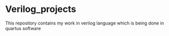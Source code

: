 # Verilog_projects
This repository contains my work in verilog language which is being done in quartus software
